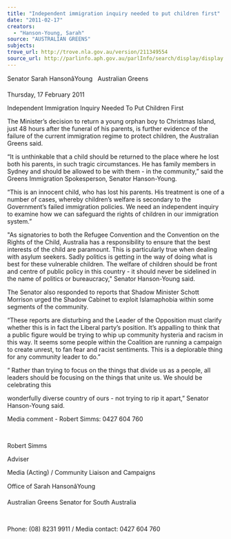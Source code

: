 ```yaml
---
title: "Independent immigration inquiry needed to put children first"
date: "2011-02-17"
creators:
  - "Hanson-Young, Sarah"
source: "AUSTRALIAN GREENS"
subjects:
trove_url: http://trove.nla.gov.au/version/211349554
source_url: http://parlinfo.aph.gov.au/parlInfo/search/display/display.w3p;query=Id%3A%22media/pressrel/560506%22
---
```


 Senator Sarah HansonâYoung   Australian Greens 

 Thursday, 17 February 2011  

 

 Independent Immigration Inquiry Needed  To Put Children First    

 The Minister’s decision to return a young orphan boy to Christmas Island,  just 48  hours after the funeral of his parents, is further evidence of the failure of the current  immigration regime to protect children, the Australian Greens said.  

 “It is unthinkable that a child should be returned to the place where he lost both his  parents, in such tragic circumstances.  He has family members in Sydney and  should be allowed to be with them - in the community,” said the Greens Immigration  Spokesperson, Senator Hanson-Young.  

 “This is an innocent child, who has lost his parents. His treatment is one of a number  of cases, whereby children’s welfare is secondary to the Government’s failed  immigration policies. We need an independent inquiry to examine how we can  safeguard the rights of children in our immigration system.”  

 "As signatories to both the Refugee Convention and the Convention on the Rights of  the Child, Australia has a responsibility to ensure that the best interests of the child  are paramount. This is particularly true when dealing with asylum seekers. Sadly  politics is getting in the way of doing what is best for these vulnerable children. The  welfare of children should be front and centre of public policy in this country - it  should never be sidelined in the name of politics or bureaucracy," Senator Hanson-Young said. 

 The Senator also responded to reports that Shadow Minister Schott Morrison urged  the Shadow Cabinet to exploit Islamaphobia within some segments of the  community. 

 “These reports are disturbing and the Leader of the Opposition must clarify whether  this is in fact the Liberal party’s position. It’s appalling to think that a public figure  would be trying to whip up community hysteria and racism in this way. It seems  some people within the Coalition are running a campaign to create unrest, to fan fear  and racist sentiments. This is a deplorable thing for any community leader to do.”  

 “ Rather than trying to focus on the things that divide us as a people, all leaders  should be focusing on the things that unite us. We should be celebrating this 

 wonderfully diverse country of ours - not trying to rip it apart,” Senator Hanson-Young said.  

 Media comment - Robert Simms: 0427 604 760  

  

 Robert Simms  

 Adviser 

 Media (Acting) / Community Liaison and Campaigns  

 Office of Sarah HansonâYoung 

 Australian Greens Senator for South Australia  

  

 Phone: (08) 8231 9911 / Media contact: 0427 604 760  

  

